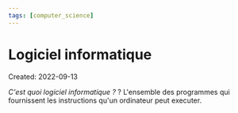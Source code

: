 ```yaml
---
tags: [computer_science] 
---
```

# Logiciel informatique
Created: 2022-09-13

*C'est quoi logiciel informatique ?*
?
L'ensemble des programmes qui fournissent les instructions qu'un ordinateur peut executer.
<!--SR:!2024-07-23,157,230-->
